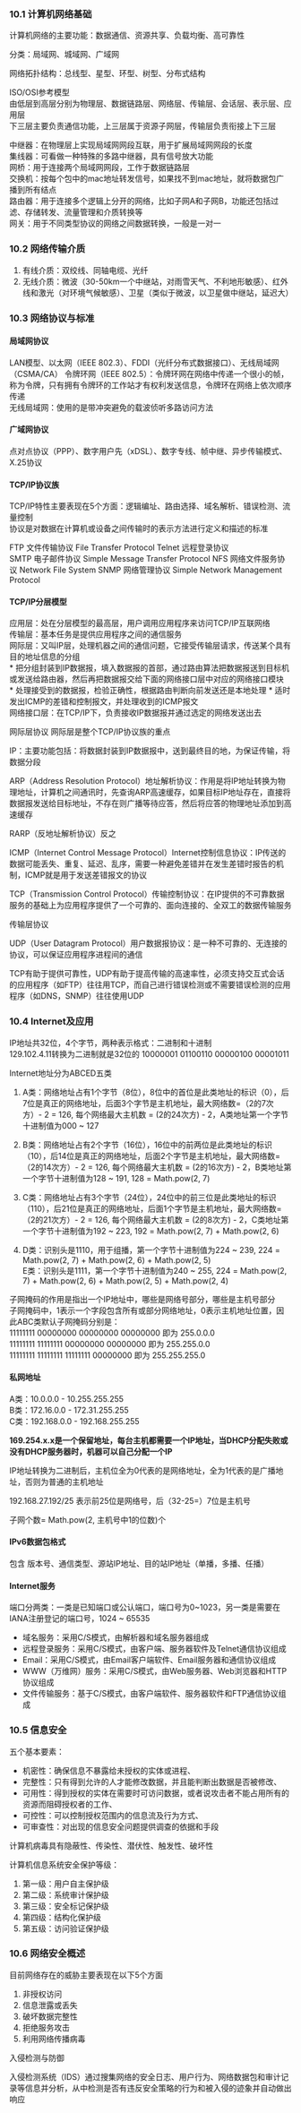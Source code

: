 ### 10.1 计算机网络基础
计算机网络的主要功能：数据通信、资源共享、负载均衡、高可靠性  

分类：局域网、城域网、广域网

网络拓扑结构：总线型、星型、环型、树型、分布式结构

ISO/OSI参考模型  
由低层到高层分别为物理层、数据链路层、网络层、传输层、会话层、表示层、应用层  
下三层主要负责通信功能，上三层属于资源子网层，传输层负责衔接上下三层  

中继器：在物理层上实现局域网网段互联，用于扩展局域网网段的长度  
集线器：可看做一种特殊的多路中继器，具有信号放大功能  
网桥：用于连接两个局域网网段，工作于数据链路层  
交换机：按每个包中的mac地址转发信号，如果找不到mac地址，就将数据包广播到所有结点  
路由器：用于连接多个逻辑上分开的网络，比如子网A和子网B，功能还包括过滤、存储转发、流量管理和介质转换等  
网关：用于不同类型协议的网络之间数据转换，一般是一对一  

### 10.2 网络传输介质
1. 有线介质：双绞线、同轴电缆、光纤
2. 无线介质：微波（30-50km一个中继站，对雨雪天气、不利地形敏感）、红外线和激光（对环境气候敏感）、卫星（类似于微波，以卫星做中继站，延迟大）  

### 10.3 网络协议与标准
#### 局域网协议
LAN模型、以太网（IEEE 802.3）、FDDI（光纤分布式数据接口）、无线局域网（CSMA/CA）
令牌环网（IEEE 802.5）：令牌环网在网络中传递一个很小的帧，称为令牌，只有拥有令牌环的工作站才有权利发送信息，令牌环在网络上依次顺序传递  
无线局域网：使用的是带冲突避免的载波侦听多路访问方法  

#### 广域网协议
点对点协议（PPP）、数字用户先（xDSL）、数字专线、帧中继、异步传输模式、X.25协议

#### TCP/IP协议族
TCP/IP特性主要表现在5个方面：逻辑编址、路由选择、域名解析、错误检测、流量控制  
协议是对数据在计算机或设备之间传输时的表示方法进行定义和描述的标准  

FTP 文件传输协议  File Transfer Protocol 
Telnet 远程登录协议  
SMTP 电子邮件协议  Simple Message Transfer Protocol
NFS 网络文件服务协议  Network File System
SNMP 网络管理协议  Simple Network Management Protocol

#### TCP/IP分层模型
应用层：处在分层模型的最高层，用户调用应用程序来访问TCP/IP互联网络  
传输层：基本任务是提供应用程序之间的通信服务  
网际层：又叫IP层，处理机器之间的通信问题，它接受传输层请求，传送某个具有目的地址信息的分组  
	* 把分组封装到IP数据报，填入数据报的首部，通过路由算法把数据报送到目标机或发送给路由器，然后再把数据报交给下面的网络接口层中对应的网络接口模块  
	* 处理接受到的数据报，检验正确性，根据路由判断向前发送还是本地处理
	* 适时发出ICMP的差错和控制报文，并处理收到的ICMP报文  
网络接口层：在TCP/IP下，负责接收IP数据报并通过选定的网络发送出去  

网际层协议
网际层是整个TCP/IP协议族的重点

IP：主要功能包括：将数据封装到IP数据报中，送到最终目的地，为保证传输，将数据分段  

ARP（Address Resolution Protocol）地址解析协议：作用是将IP地址转换为物理地址，计算机之间通讯时，先查询ARP高速缓存，如果目标IP地址存在，直接将数据报发送给目标地址，不存在则广播等待应答，然后将应答的物理地址添加到高速缓存  

RARP（反地址解析协议）反之  

ICMP（Internet Control Message Protocol）Internet控制信息协议：IP传送的数据可能丢失、重复、延迟、乱序，需要一种避免差错并在发生差错时报告的机制，ICMP就是用于发送差错报文的协议  

TCP（Transmission Control Protocol）传输控制协议：在IP提供的不可靠数据服务的基础上为应用程序提供了一个可靠的、面向连接的、全双工的数据传输服务  

传输层协议

UDP（User Datagram Protocol）用户数据报协议：是一种不可靠的、无连接的协议，可以保证应用程序进程间的通信  

TCP有助于提供可靠性，UDP有助于提高传输的高速率性，必须支持交互式会话的应用程序（如FTP）往往用TCP，而自己进行错误检测或不需要错误检测的应用程序（如DNS，SNMP）往往使用UDP  

### 10.4 Internet及应用
IP地址共32位，4个字节，两种表示格式：二进制和十进制  
129.102.4.11转换为二进制就是32位的 10000001 01100110 00000100 00001011  

Internet地址分为ABCED五类

1. A类：网络地址占有1个字节（8位），8位中的首位是此类地址的标识（0），后7位是真正的网络地址，后面3个字节是主机地址，最大网络数=（2的7次方）- 2 = 126, 每个网络最大主机数 = (2的24次方) - 2，A类地址第一个字节十进制值为000 ~ 127   

2. B类：网络地址占有2个字节（16位），16位中的前两位是此类地址的标识（10），后14位是真正的网络地址，后面2个字节是主机地址，最大网络数=（2的14次方）- 2 = 126, 每个网络最大主机数 = (2的16次方) - 2，B类地址第一个字节十进制值为128 ~ 191, 128 = Math.pow(2, 7)     

3. C类：网络地址占有3个字节（24位），24位中的前三位是此类地址的标识（110），后21位是真正的网络地址，后面1个字节是主机地址，最大网络数=（2的21次方）- 2 = 126, 每个网络最大主机数 = (2的8次方) - 2，C类地址第一个字节十进制值为192 ~ 223, 192 = Math.pow(2, 7) + Math.pow(2, 6)         

4. D类：识别头是1110，用于组播，第一个字节十进制值为224 ~ 239, 224 = Math.pow(2, 7) + Math.pow(2, 6) + Math.pow(2, 5)  
E类：识别头是1111，第一个字节十进制值为240 ~ 255, 224 = Math.pow(2, 7) + Math.pow(2, 6) + Math.pow(2, 5) + Math.pow(2, 4)  

子网掩码的作用是指出一个IP地址中，哪些是网络号部分，哪些是主机号部分  
子网掩码中，1表示一个字段包含所有或部分网络地址，0表示主机地址位置，因此ABC类默认子网掩码分别是：  
11111111 00000000 00000000 00000000 即为 255.0.0.0  
11111111 11111111 00000000 00000000 即为 255.255.0.0  
11111111 11111111 11111111 00000000 即为 255.255.255.0  

#### 私网地址
A类：10.0.0.0 - 10.255.255.255  
B类：172.16.0.0 - 172.31.255.255  
C类：192.168.0.0 - 192.168.255.255  

**169.254.x.x是一个保留地址，每台主机都需要一个IP地址，当DHCP分配失败或没有DHCP服务器时，机器可以自己分配一个IP**  

IP地址转换为二进制后，主机位全为0代表的是网络地址，全为1代表的是广播地址，否则为普通的主机地址  

192.168.27.192/25 表示前25位是网络号，后（32-25=）7位是主机号  

子网个数= Math.pow(2, 主机号中1的位数)个  

#### IPv6数据包格式
包含 版本号、通信类型、源站IP地址、目的站IP地址（单播，多播、任播）


#### Internet服务
端口分两类：一类是已知端口或公认端口，端口号为0~1023，另一类是需要在IANA注册登记的端口号，1024 ~ 65535  

* 域名服务：采用C/S模式，由解析器和域名服务器组成  
* 远程登录服务：采用C/S模式，由客户端、服务器软件及Telnet通信协议组成  
* Email：采用C/S模式，由Email客户端软件、Email服务器和通信协议组成  
* WWW（万维网）服务：采用C/S模式，由Web服务器、Web浏览器和HTTP协议组成  
* 文件传输服务：基于C/S模式，由客户端软件、服务器软件和FTP通信协议组成  

### 10.5 信息安全

五个基本要素：  

* 机密性：确保信息不暴露给未授权的实体或进程、  
* 完整性：只有得到允许的人才能修改数据，并且能判断出数据是否被修改、  
* 可用性：得到授权的实体在需要时可访问数据，或者说攻击者不能占用所有的资源而阻碍授权者的工作、  
* 可控性：可以控制授权范围内的信息流及行为方式、  
* 可审查性：对出现的信息安全问题提供调查的依据和手段  

计算机病毒具有隐蔽性、传染性、潜伏性、触发性、破坏性  

计算机信息系统安全保护等级：  

1. 第一级：用户自主保护级  
2. 第二级：系统审计保护级  
3. 第三级：安全标记保护级  
4. 第四级：结构化保护级  
5. 第五级：访问验证保护级  

### 10.6 网络安全概述

目前网络存在的威胁主要表现在以下5个方面  

1. 非授权访问
2. 信息泄露或丢失  
3. 破坏数据完整性
4. 拒绝服务攻击
5. 利用网络传播病毒 

入侵检测与防御

入侵检测系统（IDS）通过搜集网络的安全日志、用户行为、网络数据包和审计记录等信息并分析，从中检测是否有违反安全策略的行为和被入侵的迹象并自动做出响应  


